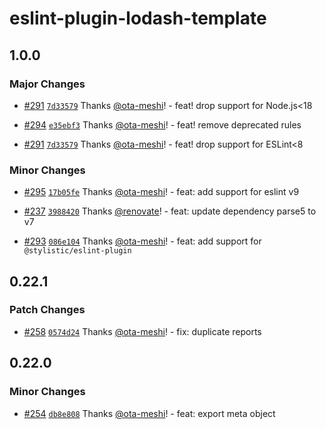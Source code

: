 # eslint-plugin-lodash-template

## 1.0.0

### Major Changes

- [#291](https://github.com/ota-meshi/eslint-plugin-lodash-template/pull/291) [`7d33579`](https://github.com/ota-meshi/eslint-plugin-lodash-template/commit/7d33579ab49aebbb8adf1b1e9fc73e40e0f9ff2b) Thanks [@ota-meshi](https://github.com/ota-meshi)! - feat! drop support for Node.js<18

- [#294](https://github.com/ota-meshi/eslint-plugin-lodash-template/pull/294) [`e35ebf3`](https://github.com/ota-meshi/eslint-plugin-lodash-template/commit/e35ebf3fa52b88896c5f2094eca5aa40e957aae1) Thanks [@ota-meshi](https://github.com/ota-meshi)! - feat! remove deprecated rules

- [#291](https://github.com/ota-meshi/eslint-plugin-lodash-template/pull/291) [`7d33579`](https://github.com/ota-meshi/eslint-plugin-lodash-template/commit/7d33579ab49aebbb8adf1b1e9fc73e40e0f9ff2b) Thanks [@ota-meshi](https://github.com/ota-meshi)! - feat! drop support for ESLint<8

### Minor Changes

- [#295](https://github.com/ota-meshi/eslint-plugin-lodash-template/pull/295) [`17b05fe`](https://github.com/ota-meshi/eslint-plugin-lodash-template/commit/17b05fe1f2a91f40c7ed9aa0858aa7d920d8f179) Thanks [@ota-meshi](https://github.com/ota-meshi)! - feat: add support for eslint v9

- [#237](https://github.com/ota-meshi/eslint-plugin-lodash-template/pull/237) [`3988420`](https://github.com/ota-meshi/eslint-plugin-lodash-template/commit/3988420dc3374ae2d0199ce8c388cbd722fe4e9e) Thanks [@renovate](https://github.com/apps/renovate)! - feat: update dependency parse5 to v7

- [#293](https://github.com/ota-meshi/eslint-plugin-lodash-template/pull/293) [`086e104`](https://github.com/ota-meshi/eslint-plugin-lodash-template/commit/086e104db8df833565ce19b27cbedf121211485b) Thanks [@ota-meshi](https://github.com/ota-meshi)! - feat: add support for `@stylistic/eslint-plugin`

## 0.22.1

### Patch Changes

- [#258](https://github.com/ota-meshi/eslint-plugin-lodash-template/pull/258) [`0574d24`](https://github.com/ota-meshi/eslint-plugin-lodash-template/commit/0574d241eb4b017dc68bb3b1a5dc9c7f44638dc9) Thanks [@ota-meshi](https://github.com/ota-meshi)! - fix: duplicate reports

## 0.22.0

### Minor Changes

- [#254](https://github.com/ota-meshi/eslint-plugin-lodash-template/pull/254) [`db8e808`](https://github.com/ota-meshi/eslint-plugin-lodash-template/commit/db8e8085f466fefe9ac649afad19abdb5050c9c2) Thanks [@ota-meshi](https://github.com/ota-meshi)! - feat: export meta object
